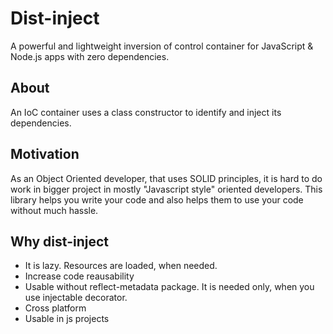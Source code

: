 # Dist-inject
A powerful and lightweight inversion of control container for JavaScript & Node.js apps with zero dependencies.

## About
An IoC container uses a class constructor to identify and inject its dependencies.

## Motivation
As an Object Oriented developer, that uses SOLID principles, it is hard to do work in bigger project in mostly "Javascript style" oriented developers. 
This library helps you write your code and also helps them to use your code without much hassle.


## Why dist-inject
 - It is lazy. Resources are loaded, when needed.
 - Increase code reausability
 - Usable without reflect-metadata package. It is needed only, when you use injectable decorator.
 - Cross platform
 - Usable in js projects